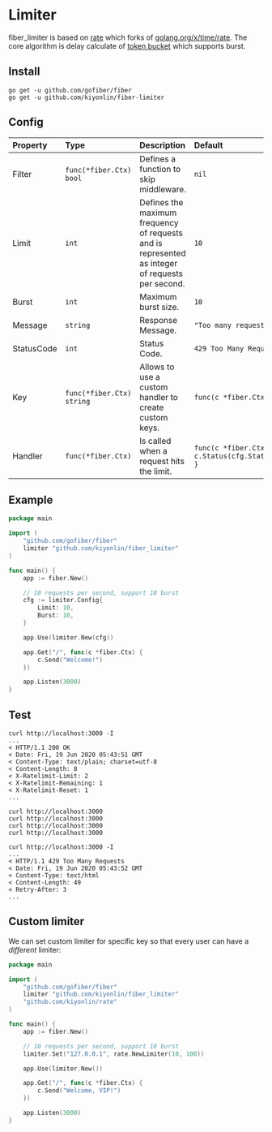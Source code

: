 # Limiter
fiber_limiter is based on [rate](https://github.com/kiyonlin/rate) which forks of [golang.org/x/time/rate](https://github.com/golang/time). The core algorithm is delay calculate of [token bucket](https://en.wikipedia.org/wiki/Token_bucket) which supports burst.

## Install
```
go get -u github.com/gofiber/fiber
go get -u github.com/kiyonlin/fiber-limiter
```

## Config
| Property | Type | Description | Default |
| :--- | :--- | :--- | :--- |
| Filter | `func(*fiber.Ctx) bool` | Defines a function to skip middleware. | `nil` |
| Limit | `int` | Defines the maximum frequency of requests and is represented as integer of requests per second. | `10` |
| Burst | `int` | Maximum burst size. | `10` |
| Message | `string` | Response Message. | `"Too many requests, please try again later."` |
| StatusCode | `int` | Status Code. | `429 Too Many Requests` |
| Key | `func(*fiber.Ctx) string` | Allows to use a custom handler to create custom keys. | `func(c *fiber.Ctx) string { return c.IP() }` |
| Handler | `func(*fiber.Ctx)` | Is called when a request hits the limit. | `func(c *fiber.Ctx) { c.Status(cfg.StatusCode).Format(cfg.Message) }` |

## Example
```go
package main

import (
	"github.com/gofiber/fiber"
	limiter "github.com/kiyonlin/fiber_limiter"
)

func main() {
	app := fiber.New()

	// 10 requests per second, support 10 burst
	cfg := limiter.Config{
		Limit: 10,
		Burst: 10,
	}

	app.Use(limiter.New(cfg))

	app.Get("/", func(c *fiber.Ctx) {
		c.Send("Welcome!")
	})

	app.Listen(3000)
}

```
## Test
```curl
curl http://localhost:3000 -I
...
< HTTP/1.1 200 OK
< Date: Fri, 19 Jun 2020 05:43:51 GMT
< Content-Type: text/plain; charset=utf-8
< Content-Length: 8
< X-Ratelimit-Limit: 2
< X-Ratelimit-Remaining: 1
< X-Ratelimit-Reset: 1
...

curl http://localhost:3000
curl http://localhost:3000
curl http://localhost:3000
curl http://localhost:3000

curl http://localhost:3000 -I
...
< HTTP/1.1 429 Too Many Requests
< Date: Fri, 19 Jun 2020 05:43:52 GMT
< Content-Type: text/html
< Content-Length: 49
< Retry-After: 3
...
```

## Custom limiter
We can set custom limiter for specific key so that every user can have a *different* limiter:

```go
package main

import (
	"github.com/gofiber/fiber"
	limiter "github.com/kiyonlin/fiber_limiter"
	"github.com/kiyonlin/rate"
)

func main() {
    app := fiber.New()

	// 10 requests per second, support 10 burst
    limiter.Set("127.0.0.1", rate.NewLimiter(10, 100))

	app.Use(limiter.New())

	app.Get("/", func(c *fiber.Ctx) {
		c.Send("Welcome, VIP!")
	})

	app.Listen(3000)
}

```
